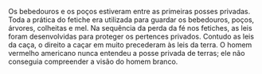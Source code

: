 ﻿Os bebedouros e os poços estiveram entre as primeiras posses privadas. Toda a prática do fetiche era utilizada para guardar os bebedouros, poços, árvores, colheitas e mel. Na sequência da perda da fé nos fetiches, as leis foram desenvolvidas para proteger os pertences privados. Contudo as leis da caça, o direito a caçar em muito precederam às leis da terra. O homem vermelho americano nunca entendeu a posse privada de terras; ele não conseguia compreender a visão do homem branco.